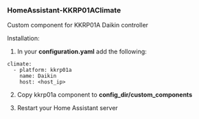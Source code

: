 ### HomeAssistant-KKRP01AClimate
Custom component for KKRP01A Daikin controller

Installation:

1. In your **configuration.yaml** add the following:

```
climate:
  - platform: kkrp01a
    name: Daikin
    host: <host_ip>
```    

2. Copy kkrp01a component to **config_dir/custom_components**   

3. Restart your Home Assistant server
